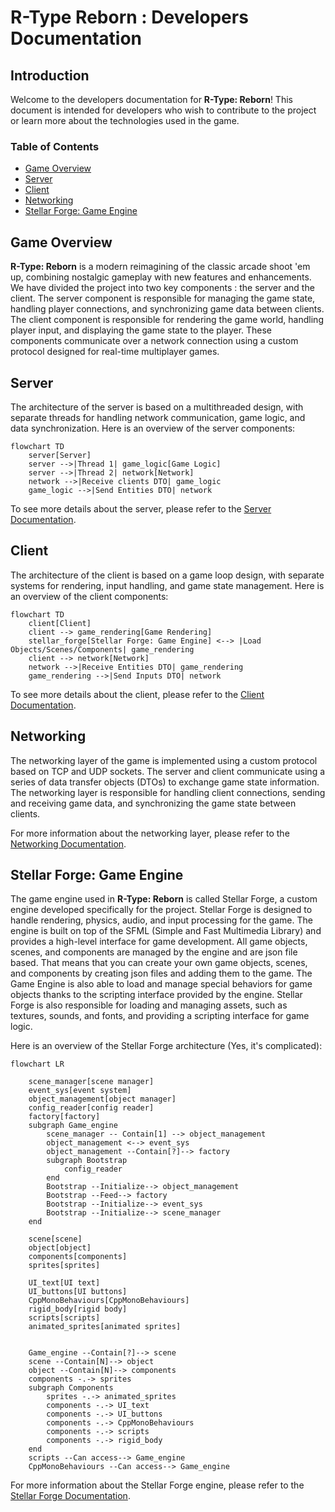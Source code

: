 # R-Type Reborn : Developers Documentation

## Introduction

Welcome to the developers documentation for **R-Type: Reborn**!
This document is intended for developers who wish to contribute to the project or learn more about the technologies used in the game.

### Table of Contents

- [Game Overview](#game-overview)
- [Server](#server)
- [Client](#client)
- [Networking](#networking)
- [Stellar Forge: Game Engine](#stellar-forge-game-engine)


## Game Overview

**R-Type: Reborn** is a modern reimagining of the classic arcade shoot 'em up, combining nostalgic gameplay with new features and enhancements.
We have divided the project into two key components : the server and the client.
The server component is responsible for managing the game state, handling player connections, and synchronizing game data between clients.
The client component is responsible for rendering the game world, handling player input, and displaying the game state to the player.
These components communicate over a network connection using a custom protocol designed for real-time multiplayer games.


## Server

The architecture of the server is based on a multithreaded design, with separate threads for handling network communication, game logic, and data synchronization.
Here is an overview of the server components:
```mermaid
flowchart TD
    server[Server]
    server -->|Thread 1| game_logic[Game Logic]
    server -->|Thread 2| network[Network]
    network -->|Receive clients DTO| game_logic
    game_logic -->|Send Entities DTO| network
```
To see more details about the server, please refer to the [Server Documentation](server/server.md).

## Client
The architecture of the client is based on a game loop design, with separate systems for rendering, input handling, and game state management.
Here is an overview of the client components:
```mermaid
flowchart TD
    client[Client]
    client --> game_rendering[Game Rendering]
    stellar_forge[Stellar Forge: Game Engine] <--> |Load Objects/Scenes/Components| game_rendering
    client --> network[Network]
    network -->|Receive Entities DTO| game_rendering  
    game_rendering -->|Send Inputs DTO| network
```

To see more details about the client, please refer to the [Client Documentation](client/client.md).

## Networking

The networking layer of the game is implemented using a custom protocol based on TCP and UDP sockets.
The server and client communicate using a series of data transfer objects (DTOs) to exchange game state information.
The networking layer is responsible for handling client connections, sending and receiving game data, and synchronizing the game state between clients.

For more information about the networking layer, please refer to the [Networking Documentation](networking/networking.md).

## Stellar Forge: Game Engine

The game engine used in **R-Type: Reborn** is called Stellar Forge, a custom engine developed specifically for the project.
Stellar Forge is designed to handle rendering, physics, audio, and input processing for the game.
The engine is built on top of the SFML (Simple and Fast Multimedia Library) and provides a high-level interface for game development.
All game objects, scenes, and components are managed by the engine and are json file based.
That means that you can create your own game objects, scenes, and components by creating json files and adding them to the game.
The Game Engine is also able to load and manage special behaviors for game objects thanks to the scripting interface provided by the engine.
Stellar Forge is also responsible for loading and managing assets, such as textures, sounds, and fonts, and providing a scripting interface for game logic.

Here is an overview of the Stellar Forge architecture (Yes, it's complicated):
```mermaid
flowchart LR
 
    scene_manager[scene manager]
    event_sys[event system]
    object_management[object manager]
    config_reader[config reader]
    factory[factory]
    subgraph Game_engine
        scene_manager -- Contain[1] --> object_management 
        object_management <--> event_sys 
        object_management --Contain[?]--> factory 
        subgraph Bootstrap
            config_reader
        end
        Bootstrap --Initialize--> object_management
        Bootstrap --Feed--> factory
        Bootstrap --Initialize--> event_sys
        Bootstrap --Initialize--> scene_manager
    end
 
    scene[scene]
    object[object]
    components[components]
    sprites[sprites]
 
    UI_text[UI text]
    UI_buttons[UI buttons]
    CppMonoBehaviours[CppMonoBehaviours]
    rigid_body[rigid body]
    scripts[scripts]
    animated_sprites[animated sprites]
 
 
    Game_engine --Contain[?]--> scene 
    scene --Contain[N]--> object
    object --Contain[N]--> components
    components -.-> sprites
    subgraph Components
        sprites -.-> animated_sprites
        components -.-> UI_text
        components -.-> UI_buttons
        components -.-> CppMonoBehaviours
        components -.-> scripts
        components -.-> rigid_body
    end
    scripts --Can access--> Game_engine
    CppMonoBehaviours --Can access--> Game_engine
```

For more information about the Stellar Forge engine, please refer to the [Stellar Forge Documentation](stellar_forge/stellar_forge.md).
